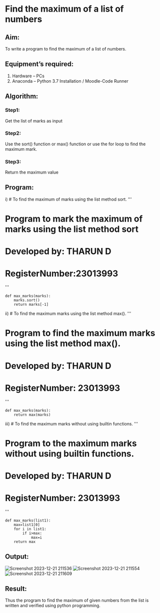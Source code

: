 # Find the maximum of a list of numbers
## Aim:
To write a program to find the maximum of a list of numbers.
## Equipment’s required:
1.	Hardware – PCs
2.	Anaconda – Python 3.7 Installation / Moodle-Code Runner
## Algorithm:
### Step1:	
Get the list of marks as input
### Step2:	
Use the sort() function or max() function or use the for loop to find the maximum mark.
### Step3:
Return the maximum value
## Program:
i)	# To find the maximum of marks using the list method sort.
''' 
# Program to mark the maximum of marks using the list method sort
# Developed by: THARUN D
# RegisterNumber:23013993 
'''
~~~
def max_marks(marks):
    marks.sort()
    return marks[-1]
~~~
ii)	# To find the maximum marks using the list method max().
''' 
# Program to find the maximum marks using the list method max().
# Developed by: THARUN D
# RegisterNumber: 23013993
'''
~~~
def max_marks(marks):
    return max(marks)
~~~
iii) # To find the maximum marks without using builtin functions.
''' 
# Program to the maximum marks without using builtin functions.
# Developed by: THARUN D 
# RegisterNumber: 23013993
'''
~~~
def max_marks(list1):
    max=list1[0]
    for i in list1:
        if i>max:
            max=i
    return max
~~~
## Output:
![Screenshot 2023-12-21 211536](https://github.com/THARUNDT/FindMaximum/assets/144871537/ab43b5c7-06fa-4aa2-93c7-dfb96232e3f2)
![Screenshot 2023-12-21 211554](https://github.com/THARUNDT/FindMaximum/assets/144871537/d3350efe-ae47-44f8-8f36-72ddf00f6dfe)
![Screenshot 2023-12-21 211609](https://github.com/THARUNDT/FindMaximum/assets/144871537/44e7204b-3dbd-4f16-973f-2b7cc6507be0)




## Result:
Thus the program to find the maximum of given numbers from the list is written and verified using python programming.
